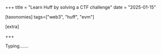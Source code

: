 +++
title = "Learn Huff by solving a CTF challenge"
date = "2025-01-15"

[taxonomies]
tags=["web3", "huff", "evm"]

[extra]

+++

Typing.......